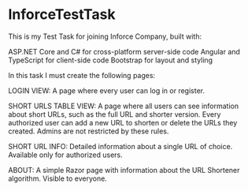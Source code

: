 # InforceTestTask

This is my Test Task for joining Inforce Company, built with:

ASP.NET Core and C# for cross-platform server-side code
Angular and TypeScript for client-side code
Bootstrap for layout and styling

In this task I must create the following pages:

LOGIN VIEW: A page where every user can log in or register.

SHORT URLS TABLE VIEW: A page where all users can see information about short URLs, such as the full URL and shorter version.
Every authorized user can add a new URL to shorten or delete the URLs they created. Admins are not restricted by these rules.

SHORT URL INFO: Detailed information about a single URL of choice. Available only for authorized users.

ABOUT: A simple Razor page with information about the URL Shortener algorithm. Visible to everyone.
